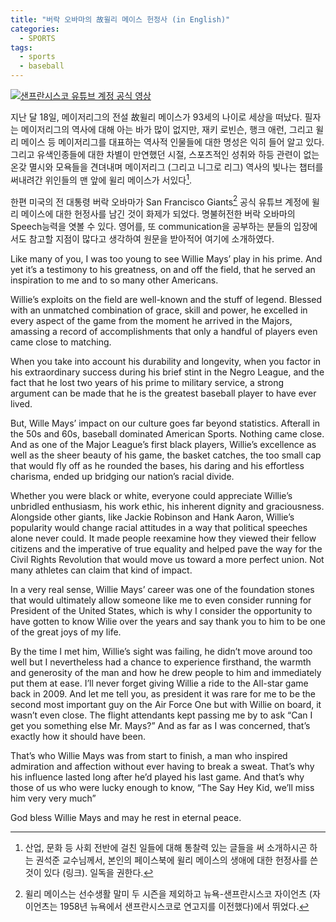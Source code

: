 ```yaml
---
title: "버락 오바마의 故윌리 메이스 헌정사 (in English)"
categories:
  - SPORTS
tags:
  - sports
  - baseball
---
```


[![샌프란시스코 유튜브 계정 공식 영상](http://i.ytimg.com/vi/TngDT4w4SGc/sddefault.jpg)](https://www.youtube.com/watch?v=TngDT4w4SGc)

지난 달 18일, 메이저리그의 전설 故윌리 메이스가 93세의 나이로 세상을 떠났다. 필자는 메이저리그의 역사에 대해 아는 바가 많이 없지만, 재키 로빈슨, 행크 애런, 그리고 윌리 메이스 등 메이저리그를 대표하는 역사적 인물들에 대한 명성은 익히 들어 알고 있다. 그리고 유색인종들에 대한 차별이 만연했던 시절, 스포츠적인 성취와 하등 관련이 없는 온갖 멸시와 모욕들을 견뎌내며 메이저리그 (그리고 니그로 리그) 역사의 빛나는 챕터를 써내려간 위인들의 맨 앞에 윌리 메이스가 서있다[^1].

한편 미국의 전 대통령 버락 오바마가 San Francisco Giants[^2] 공식 유튜브 계정에 윌리 메이스에 대한 헌정사를 남긴 것이 화제가 되었다. 명불허전한 버락 오바마의 Speech능력을 엿볼 수 있다. 영어를, 또 communication을 공부하는 분들의 입장에서도 참고할 지점이 많다고 생각하여 원문을 받아적어 여기에 소개하였다.

Like many of you, I was too young to see Willie Mays’ play in his prime. And yet it’s a testimony to his greatness, on and off the field, that he served an inspiration to me and to so many other Americans.

Willie’s exploits on the field are well-known and the stuff of legend. Blessed with an unmatched combination of grace, skill and power, he excelled in every aspect of the game from the moment he arrived in the Majors, amassing a record of accomplishments that only a handful of players even came close to matching.

When you take into account his durability and longevity, when you factor in his extraordinary success during his brief stint in the Negro League, and the fact that he lost two years of his prime to military service, a strong argument can be made that he is the greatest baseball player to have ever lived.

But, Wille Mays’ impact on our culture goes far beyond statistics. Afterall in the 50s and 60s, baseball dominated American Sports. Nothing came close. And as one of the Major League’s first black players, Willie’s excellence as well as the sheer beauty of his game, the basket catches, the too small cap that would fly off as he rounded the bases, his daring and his effortless charisma, ended up bridging our nation’s racial divide.

Whether you were black or white, everyone could appreciate Willie’s unbridled enthusiasm, his work ethic, his inherent dignity and graciousness. Alongside other giants, like Jackie Robinson and Hank Aaron, Willie’s popularity would change racial attitudes in a way that political speeches alone never could. It made people reexamine how they viewed their fellow citizens and the imperative of true equality and helped pave the way for the Civil Rights Revolution that would move us toward a more perfect union. Not many athletes can claim that kind of impact.

In a very real sense, Willie Mays’ career was one of the foundation stones that would ultimately allow someone like me to even consider running for President of the United States, which is why I consider the opportunity to have gotten to know Wilie over the years and say thank you to him to be one of the great joys of my life.

By the time I met him, Willie’s sight was failing, he didn’t move around too well but I nevertheless had a chance to experience firsthand, the warmth and generosity of the man and how he drew people to him and immediately put them at ease. I’ll never forget giving Willie a ride to the All-star game back in 2009. And let me tell you, as president it was rare for me to be the second most important guy on the Air Force One but with Willie on board, it wasn’t even close. The flight attendants kept passing me by to ask “Can I get you something else Mr. Mays?” And as far as I was concerned, that’s exactly how it should have been.

That’s who Willie Mays was from start to finish, a man who inspired admiration and affection without ever having to break a sweat. That’s why his influence lasted long after he’d played his last game. And that’s why those of us who were lucky enough to know, “The Say Hey Kid, we’ll miss him very very much”

God bless Willie Mays and may he rest in eternal peace.

[^1]: 산업, 문화 등 사회 전반에 걸친 일들에 대해 통찰력 있는 글들을 써 소개하시곤 하는 권석준 교수님께서, 본인의 페이스북에 윌리 메이스의 생애에 대한 헌정사를 쓴 것이 있다 (링크). 일독을 권한다.
[^2]: 윌리 메이스는 선수생활 말미 두 시즌을 제외하고 뉴욕-샌프란시스코 자이언츠 (자이언츠는 1958년 뉴욕에서 샌프란시스코로 연고지를 이전했다)에서 뛰었다.